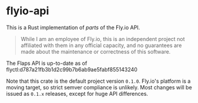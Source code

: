 # flyio-api

This is a Rust implementation of *parts* of the Fly.io API.

> While I am an employee of Fly.io, this is an independent project not affiliated with them in any official capacity,
> and no guarantees are made about the maintenance or correctness of this software.

The Flaps API is up-to-date as of flyctl:d787a21fb3b1d2c99b7b6ab9ae5fabf855143240

Note that this crate is the default project version `0.1.0`. Fly.io's platform is a moving target, so strict semver compliance is unlikely.
Most changes will be issued as `0.1.x` releases, except for huge API differences.